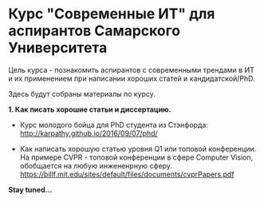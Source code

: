 # Курс "Современные ИТ" для аспирантов  Самарского Университета


Цель курса - познакомить аспирантов с современными трендами в ИТ и их применением при написании хороших статей и кандидатской/PhD.

Здесь будут собраны материалы по курсу.

**1. Как писать хорошие статьи и диссертацию.**

- Курс молодого бойца для PhD студента из Стэнфорда:
http://karpathy.github.io/2016/09/07/phd/

- Как написать хорошую статью уровня Q1 или топовой конференции.
На примере CVPR - топовой конференции в сфере Computer Vision, обобщается на любую инжененрную сферу.
https://billf.mit.edu/sites/default/files/documents/cvprPapers.pdf




**Stay tuned...**
